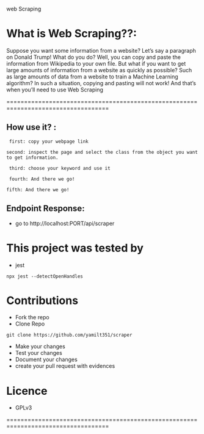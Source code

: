 web Scraping

# What is Web Scraping??:
 Suppose you want some information from a website? Let’s say a paragraph on Donald Trump! What do you do? Well, you can copy and paste the information from Wikipedia to your own file. But what if you want to get large amounts of information from a website as quickly as possible? Such as large amounts of data from a website to train a Machine Learning algorithm? In such a situation, copying and pasting will not work! And that’s when you’ll need to use Web Scraping


===================================================================================
## How use it? :

```
 first: copy your webpage link
```

```
second: inspect the page and select the class from the object you want to get information.
```

```
 third: choose your keyword and use it
```
```
 fourth: And there we go!
```

```
fifth: And there we go!
```
## Endpoint Response:
-  go to http://localhost:PORT/api/scraper


# This project was tested by 
- jest

```
npx jest --detectOpenHandles
```

# Contributions
-  Fork the repo
-  Clone Repo
```
git clone https://github.com/yamilt351/scraper
```
- Make your changes
- Test your changes 
- Document your changes
- create your pull request with evidences

# Licence
- GPLv3

===================================================================================